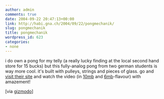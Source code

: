 ```yaml
---
author: admin
comments: true
date: 2004-09-22 20:47:13+00:00
link: http://habi.gna.ch/2004/09/22/pongmechanik/
slug: pongmechanik
title: pongmechanik
wordpress_id: 623
categories:
- none
---
```


i do own a pong for my telly (a really lucky finding at the local second hand store for 15 bucks) but this fully-analog pong from two german students is way more cool. it's built with pulleys, strings and pieces of glass. go and [visit their site](http://www.cyberniklas.de/pongmechanik/index.html) and watch the video (in [10mb](http://www.cyberniklas.de/pongmechanik/videos/video_high.html) and [6mb](http://www.cyberniklas.de/pongmechanik/videos/video_low.html)-flavour) with amazement!

[via [gizmodo](http://www.gizmodo.com/archives/pong-mechanik-021777.php)]
